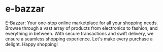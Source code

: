 # e-bazzar
E-Bazzar: Your one-stop online marketplace for all your shopping needs. Browse through a vast array of products from electronics to fashion, and everything in between. With secure transactions and swift delivery, we ensure a seamless shopping experience. Let's make every purchase a delight. Happy shopping!
